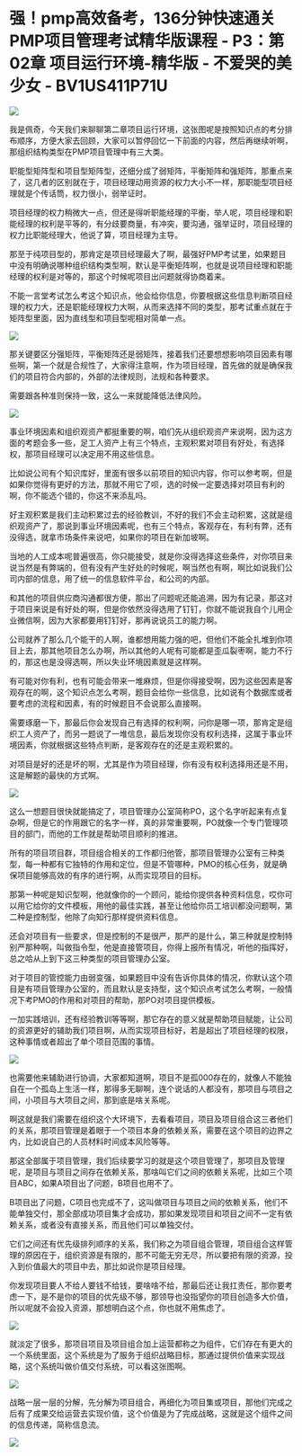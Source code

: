 # 强！pmp高效备考，136分钟快速通关PMP项目管理考试精华版课程 - P3：第02章 项目运行环境-精华版 - 不爱哭的美少女 - BV1US411P71U

![](img/4484b1f365cea4c49399d5e7bcdba34c_0.png)

我是佩奇，今天我们来聊聊第二章项目运行环境，这张图呢是按照知识点的考分排布顺序，方便大家去回顾，大家可以暂停回忆一下前面的内容，然后再继续听啊，那组织结构类型在PMP项目管理中有三大类。

职能型矩阵型和项目型矩阵型，还细分成了弱矩阵，平衡矩阵和强矩阵，那重点来了，这几者的区别就在于，项目经理动用资源的权力大小不一样，那职能型项目经理就是个传话筒，权力很小，弱举证时。

项目经理的权力稍微大一点，但还是得听职能经理的平衡，举人呢，项目经理和职能经理的权利是平等的，有分歧要商量，有冲突，要沟通，强举证时，项目经理的权力比职能经理大，他说了算，项目经理为主导。

那至于纯项目型的，那肯定是项目经理最大了啊，最强好PMP考试里，如果题目中没有明确说哪种组织结构类型啊，默认是平衡矩阵啊，也就是说项目经理和职能经理的权利是对等的，那这个时候呢项目出问题就得协商着来。

不能一言堂考试怎么考这个知识点，他会给你信息，你要根据这些信息判断项目经理的权力大，还是职能经理权力大啊，从而来选择不同的类型，那考试重点就在于矩阵型里面，因为直线型和项目型呢相对简单一点。



![](img/4484b1f365cea4c49399d5e7bcdba34c_2.png)

那关键要区分强矩阵，平衡矩阵还是弱矩阵，接着我们还要想想影响项目因素有哪些啊，第一个就是合规性了，大家得注意啊，作为项目经理，首先做的就是确保我们的项目符合内部的，外部的法律规则，法规和各种要求。

需要跟各种准则保持一致，这么一来就能降低法律风险。

![](img/4484b1f365cea4c49399d5e7bcdba34c_4.png)

事业环境因素和组织观资产都挺重要的啊，咱们先从组织观资产来说啊，因为这方面的考题会多一些，足工人资产上有三个特点，主观积累对项目有好处，有选择权，那项目经理可以决定用不用这些信息。

比如说公司有个知识库好，里面有很多以前项目的知识内容，你可以参考啊，但是如果你觉得有更好的方法，那就不用它了呗，选的时候一定要选择对项目有利的啊，你不能选个错的，你这不来添乱吗。

好主观积累是我们主动积累过去的经验教训，不好的我们不会主动积累，这就是组织观资产了，那说到事业环境因素呢，也有三个特点，客观存在，有利有弊，还有没得选，就拿市场条件来说吧，如果你的项目在新加坡啊。

当地的人工成本呢普遍很高，你只能接受，就是你没得选择这些条件，对你项目来说当然是有弊端的，但有没有产生好处的时候呢，啊当然也有啊，啊比如说我们公司内部的信息，用了统一的信息软件平台，和公司的内部。

和其他的项目供应商沟通都很方便，那出了问题呢还能追溯，因为有记录，那这对于项目来说是有好处的啊，但是你依然没得选用了钉钉，你就不能说我自个儿用企业微信啊，因为大家都要用钉钉好，那再说说员工的能力啊。

公司就养了那么几个能干的人啊，谁都想用能力强的吧，但他们不能全扎堆到你项目上去，那其他项目怎么办啊，所以其他的人呢有可能都是歪瓜裂枣啊，能力不行的，那这也是没得选啊，所以失业环境因素就是这样啊。

有可能对你有利，也有可能会带来一堆麻烦，但是你得接受啊，因为这些因素是客观存在的啊，这个知识点怎么考啊，题目会给你一些信息，比如说有个数据库或者要考虑的流程和因素，有的时候题目不会说那么直接啊。

需要琢磨一下，那最后你会发现自己有选择的权利啊，问你是哪一项，那肯定是组织工人资产了，而另一题说了一堆信息，最后发现你没有权利选择，这属于事业环境因素，你就根据这些特点判断，是客观存在的还是主观积累的。

对项目是好的还是坏的啊，尤其是作为项目经理，你有没有权利选择用还是不用，这是解题的最快的方式啊。

![](img/4484b1f365cea4c49399d5e7bcdba34c_6.png)

这么一想题目很快就能搞定了，项目管理办公室简称PO，这个名字听起来有点复杂啊，但是它的作用跟它的名字一样，真的非常重要啊，PO就像一个专门管理项目的部门，而他的工作就是帮助项目顺利的推进。

所有的项目项目群，项目组合相关的工作都归他管，那项目管理办公室有三种类型，每一种都有它独特的作用和定位，但是不管哪种，PMO的核心任务，就是确保项目能够高效的有序的进行啊，从而实现项目的目标。

那第一种呢是知识型啊，他就像你的一个顾问，能给你提供各种资料信息，哎你可以用它给你的文件模板，用他的最佳实践，甚至让他给你员工培训都没问题啊，第二种是控制型，他除了向知行那样提供资料信息。

还会对项目有一些要求，但是控制的不是很严，那严的是什么，第三种就是控制特别严那种啊，叫做指令型，他是直接管项目，你得上报所有情况，听他的指挥好，总之哈从上到下这三种类型的项目管理办公室。

对于项目的管控能力由弱变强，如果题目中没有告诉你具体的情况，你默认这个项目是有项目管理办公室的，而且默认是支持型，这个知识点考试怎么考啊，一般情况下考PMO的作用和对项目的帮助，那PO对项目提供模板。

一加实践培训，还有经验教训等等啊，那它存在的意义就是帮助项目赋能，让公司的资源更好的辅助我们项目啊，从而实现项目标好，若是超出了项目经理的权限，这种事情或者超出了单个项目范围的事情。



![](img/4484b1f365cea4c49399d5e7bcdba34c_8.png)

也需要他来辅助进行协调，大家都知道啊，项目不是孤000存在的，就像人不能独自在一个孤岛上生活一样，那得多无聊啊，连个说话的人都没有，那项目与项目之间，小项目与大项目之间，那到底是啥关系呢。

啊这就是我们需要在组织这个大环境下，去看看项目，项目及项目组合这三者他们的关系，那项目管理是着眼于一个项目本身的依赖关系，需要在这个项目的边界之内，比如说自己的人员材料时间成本风险等等。

那这全部属于项目管理，我们后续要学习的就是这个项目管理了，那项目及管理呢，是项目与项目之间存在依赖关系，那啥叫它们之间的依赖关系呢，比如三个项目ABC，如果A项目出了问题，B项目也用不了。

B项目出了问题，C项目也完成不了，这叫做项目与项目之间的依赖关系，他们不能单独交付，那全部成功项目集才会成功，那如果发现项目和项目之间不一定有依赖关系，或者没有直接关系，而且他们可以单独交付。

它们之间还有优先级排列顺序的关系，我们称之为项目组合管理，项目组合这样管理的原因在于，组织资源是有限的，那不可能无穷无尽，所以要把有限的资源，投入到价值最大的项目中去，那比如说你是项目经理。

你发现项目要人不给人要钱不给钱，要啥啥不给，那最后还让我扛责任，那你要考虑一下，是不是你的项目的优先级不够，那领导也没指望你的项目创造多大价值，所以呢就不会投入资源，那想明白这个点，你也就不用焦虑了。



![](img/4484b1f365cea4c49399d5e7bcdba34c_10.png)

就淡定了很多，那项目项目及项目组合加上运营都称之为组件，它们存在有更大的一个系统里面，这个系统是为了服务于组织战略目标，那通过提供价值来实现战略，这个系统叫做价值交付系统，可以看这张图啊。



![](img/4484b1f365cea4c49399d5e7bcdba34c_12.png)

战略一层一层的分解，先分解为项目组合，再细化为项目集或项目，那他们完成之后有了成果交给运营去实现价值，这个价值是为了完成战略，这就是这个组件之间的信息传递，简称信息流。



![](img/4484b1f365cea4c49399d5e7bcdba34c_14.png)